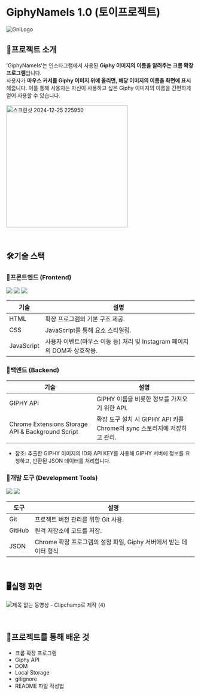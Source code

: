 # GiphyNameIs 1.0 (토이프로젝트)
![GniLogo](https://github.com/user-attachments/assets/67ba2799-b986-46c0-9bf0-752ad65b250c)
</br>

## 🧩프로젝트 소개
'GiphyNameIs'는 인스타그램에서 사용된 **Giphy 이미지의 이름을 알려주는 크롬 확장 프로그램**입니다. </br>
사용자가 **마우스 커서를 Giphy 이미지 위에 올리면, 해당 이미지의 이름을 화면에 표시**해줍니다. 이를 통해 사용자는 자신이 사용하고 싶은 Giphy 이미지의 이름을 간편하게 얻어 사용할 수 있습니다.
<br/></br>
<img width="325" alt="스크린샷 2024-12-25 225950" src="https://github.com/user-attachments/assets/c55a9e38-0e4d-4067-bd87-507c450a4cee" />

</br>

## 🛠️기술 스택
### 🚀프론트엔드 (Frontend)
<p>
  <img src="https://img.shields.io/badge/html5-E34F26?style=for-the-badge&logo=html5&logoColor=white">
  <img src="https://img.shields.io/badge/css-1572B6?style=for-the-badge&logo=css3&logoColor=white">
  <img src="https://img.shields.io/badge/javascript-F7DF1E?style=for-the-badge&logo=javascript&logoColor=black"> 
</p>

| 기술              | 설명                                    |
|-------------------|---------------------------------------|
| HTML              | 확장 프로그램의 기본 구조 제공.        |
| CSS               | JavaScript를 통해 요소 스타일링.       |
| JavaScript | 사용자 이벤트(마우스 이동 등) 처리 및 Instagram 페이지의 DOM과 상호작용.       |



### 🚀백엔드 (Backend)
| 기술              | 설명                                    |
|-------------------|---------------------------------------|
| GIPHY API              | GIPHY 이름을 비롯한 정보를 가져오기 위한 API.        |
| Chrome Extensions Storage API & Background Script               | 확장 도구 설치 시 GIPHY API 키를 Chrome의 sync 스토리지에 저장하고 관리.       |

* 참조: 추출한 GIPHY 이미지의 ID와 API KEY를 사용해 GIPHY 서버에 정보를 요청하고, 반환된 JSON 데이터를 처리합니다.

### 🚀개발 도구 (Development Tools)
<p>
  <img src="https://img.shields.io/badge/git-F05032?style=for-the-badge&logo=git&logoColor=white">
  <img src="https://img.shields.io/badge/github-181717?style=for-the-badge&logo=github&logoColor=white">
</p>

| 도구              | 설명                                    |
|-------------------|---------------------------------------|
| Git              | 프로젝트 버전 관리를 위한 Git 사용.        |
| GitHub               | 원격 저장소에 코드를 저장.       |
| JSON               | Chrome 확장 프로그램의 설정 파일, Giphy 서버에서 받는 데이터 형식       |


</br>

## 🖥️실행 화면
![제목 없는 동영상 - Clipchamp로 제작 (4)](https://github.com/user-attachments/assets/04e03d52-b87c-4341-9afd-407aa6ea5975)

</br> 

## 📝프로젝트를 통해 배운 것
* 크롬 확장 프로그램
* Giphy API
* DOM
* Local Storage
* gitignore
* README 파일 작성법

